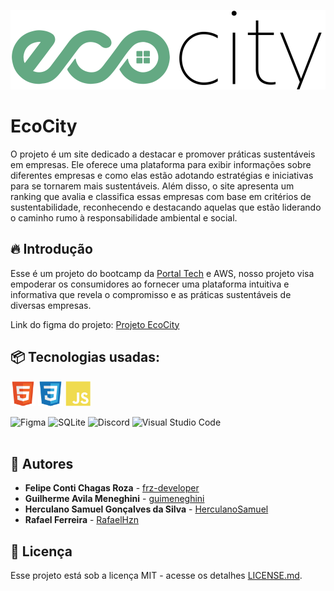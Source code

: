 ![Logo do projeto](/assets/img/logo.png)

# EcoCity
O projeto é um site dedicado a destacar e promover práticas sustentáveis em empresas. Ele oferece uma plataforma para exibir informações sobre diferentes empresas e como elas estão adotando estratégias e iniciativas para se tornarem mais sustentáveis. Além disso, o site apresenta um ranking que avalia e classifica essas empresas com base em critérios de sustentabilidade, reconhecendo e destacando aquelas que estão liderando o caminho rumo à responsabilidade ambiental e social.

## 🔥 Introdução
Esse é um projeto do bootcamp da [Portal Tech](https://portaltechs.com/) e AWS, nosso projeto visa empoderar os consumidores ao fornecer uma plataforma intuitiva e informativa que revela o compromisso e as práticas sustentáveis de diversas empresas.

Link do figma do projeto: [Projeto EcoCity](https://www.figma.com/file/iqxIRNkSxi2tAtXDBScFi0/Proz----grupo-2?type=design&node-id=22%3A59&mode=design&t=0NBdaxOS1YvbzNEM-1)

## 📦 Tecnologias usadas:
<div>
  <img align="center" alt="HTML" height="40" width="40" src="https://raw.githubusercontent.com/devicons/devicon/master/icons/html5/html5-original.svg" />
  <img align="center" alt="CSS" height="40" width="40" src="https://raw.githubusercontent.com/devicons/devicon/master/icons/css3/css3-original.svg" />
  <img align="center" alt="Js" height="40" width="40" src="https://raw.githubusercontent.com/devicons/devicon/master/icons/javascript/javascript-plain.svg" />
</div><br>
<div>
  <img alt="Figma" src="https://img.shields.io/badge/figma-%23F24E1E.svg?style=for-the-badge&logo=figma&logoColor=white"/>
  <img alt="SQLite" src ="https://img.shields.io/badge/sqlite-%2307405e.svg?style=for-the-badge&logo=sqlite&logoColor=white"/>
  <img alt="Discord" src="https://img.shields.io/badge/%3CServer%3E-%237289DA.svg?style=for-the-badge&logo=discord&logoColor=white"/>
  <img alt="Visual Studio Code" src="https://img.shields.io/badge/VisualStudioCode-0078d7.svg?style=for-the-badge&logo=visual-studio-code&logoColor=white"/>
</div><br>

## 👷 Autores
- **Felipe Conti Chagas Roza** - [frz-developer](https://github.com/frz-developer)
- **Guilherme Avila Meneghini** - [guimeneghini](https://github.com/guimeneghini)
- **Herculano Samuel Gonçalves da Silva** - [HerculanoSamuel](https://github.com/HerculanoSamuel)
- **Rafael Ferreira** - [RafaelHzn](https://github.com/RafaelHzn)

## 📄 Licença
Esse projeto está sob a licença MIT - acesse os detalhes [LICENSE.md](https://github.com/Proz-Tech/EcoCity/blob/main/LICENSE).
